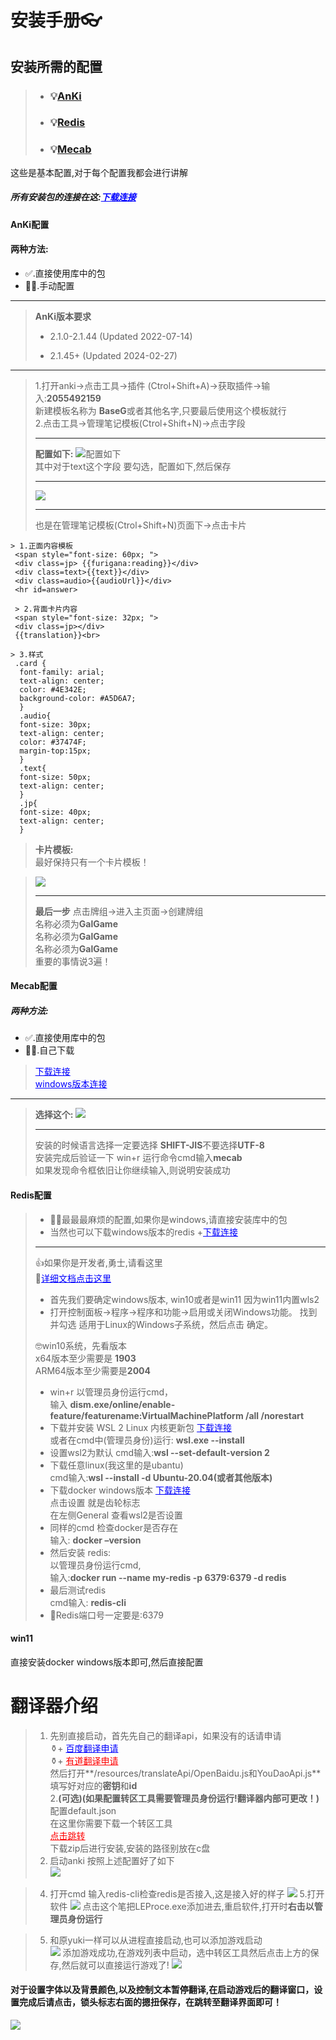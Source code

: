 # 安装手册👓
## 安装所需的配置
> + ### 💡[AnKi](#AnKi配置)
> + ### 💡[Redis](#Redis配置)
> + ### 💡[Mecab](#Mecab配置)  
>
这些是基本配置,对于每个配置我都会进行讲解
##### 所有安装包的连接在这:<a href="https://github.com/zzxdt/yukigalgameproconfigeration/releases/tag/file" style="color: blue" >下载连接</a>
#### AnKi配置
#### 两种方法:
 + ✅.直接使用库中的包
 + 🤦‍♀️.手动配置  
****
> **AnKi版本要求**
> + 2.1.0-2.1.44 (Updated 2022-07-14)  
> * 2.1.45+ (Updated 2024-02-27)
****
> 1.打开anki→点击工具→插件 (Ctrol+Shift+A)→获取插件→输入:**2055492159**  
>新建模板名称为 **BaseG**或者其他名字,只要最后使用这个模板就行  
> 2.点击工具→管理笔记模板(Ctrol+Shift+N)→点击字段  
>****
> **配置如下:**
> ![配置如下](static/userGuide/ankiword.PNG)  
> 其中对于text这个字段 要勾选，配置如下,然后保存
> ****
>![](static/userGuide/ankiOne.PNG)
>****
>也是在管理笔记模板(Ctrol+Shift+N)页面下→点击卡片
```
> 1.正面内容模板
 <span style="font-size: 60px; ">
 <div class=jp> {{furigana:reading}}</div>
 <div class=text>{{text}}</div>
 <div class=audio>{{audioUrl}}</div>
 <hr id=answer>
```
```
 > 2.背面卡片内容
 <span style="font-size: 32px; ">
 <div class=jp></div>
 {{translation}}<br>
```
```
> 3.样式
 .card {
  font-family: arial;
  text-align: center;
  color: #4E342E;
  background-color: #A5D6A7;
  }
  .audio{
  font-size: 30px;
  text-align: center;
  color: #37474F;
  margin-top:15px;
  }
  .text{
  font-size: 50px;
  text-align: center;
  }
  .jp{
  font-size: 40px;
  text-align: center;
  }
```
> **卡片模板:**  
最好保持只有一个卡片模板！

>![](static/userGuide/ankitwo.PNG)  
>****
>**最后一步**
>点击牌组→进入主页面→创建牌组  
> 名称必须为**GalGame**  
> 名称必须为**GalGame**  
> 名称必须为**GalGame**  
>重要的事情说3遍！
#### Mecab配置
##### 两种方法:
 + ✅.直接使用库中的包
 + 🤦‍♀️.自己下载
> <a href="https://taku910.github.io/mecab/" style="color: blue" >下载连接</a>  
> <a href="https://taku910.github.io/mecab/#install-windows" style="color: blue" >windows版本连接</a>  
****
> **选择这个:**
![](static/userGuide/mecabw.PNG)  
> ****
> 安装的时候语言选择一定要选择 **SHIFT-JIS**不要选择**UTF-8**  
>安装完成后验证一下 win+r 运行命令cmd输入**mecab**  
>如果发现命令框依旧让你继续输入,则说明安装成功
#### Redis配置
> + 🤦‍♀️最最最麻烦的配置,如果你是windows,请直接安装库中的包
> + 当然也可以下载windows版本的redis
>    +<a href="https://github.com/microsoftarchive/redis/releases/tag/win-3.0.504" style="color: blue" >下载连接</a>  
>****  
>👍如果你是开发者,勇士,请看这里  
>🍓<a href="https://learn.microsoft.com/en-us/windows/wsl/install-manual#step-4---download-the-linux-kernel-update-package" style="color: blue">详细文档点击这里</a>  
>+ 首先我们要确定windows版本, win10或者是win11
>因为win11内置wls2  
>+ 打开控制面板→程序→程序和功能→启用或关闭Windows功能。
找到并勾选 适用于Linux的Windows子系统，然后点击 确定。  
>
> 🤓win10系统，先看版本  
>x64版本至少需要是 **1903**  
>ARM64版本至少需要是**2004**
>+ win+r 以管理员身份运行cmd，  
>输入   **dism.exe/online/enable-feature/featurename:VirtualMachinePlatform /all
/norestart**  
>+ 下载并安装 WSL 2 Linux 内核更新包 <a href="https://learn.microsoft.com/en-us/windows/wsl/install-manual#step-4---download-the-linux-kernel-update-package" style="color: blue" >下载连接</a>  
>或者在cmd中(管理员身份)运行:  **wsl.exe --install**  
>+ 设置wsl2为默认 cmd输入:**wsl --set-default-version 2**  
>+ 下载任意linux(我这里的是ubantu)   
cmd输入:**wsl --install -d Ubuntu-20.04(或者其他版本)**  
>+ 下载docker windows版本  <a href="https://www.docker.com/products/docker-desktop/" style="color: blue" >下载连接</a>   
>点击设置 就是齿轮标志  
>在左侧General 查看wsl2是否设置  
>+ 同样的cmd 检查docker是否存在  
>输入: **docker –version**  
>+ 然后安装 redis:  
>以管理员身份运行cmd,  
输入:**docker run --name my-redis -p 6379:6379 -d redis**  
>+ 最后测试redis  
>cmd输入: **redis-cli**
>+ 🎩Redis端口号一定要是:6379
#### win11
直接安装docker windows版本即可,然后直接配置

# 翻译器介绍
> 1. 先别直接启动，首先先自己的翻译api，如果没有的话请申请  
>⚱️+ <a href="https://api.fanyi.baidu.com/" style="color: blue" >百度翻译申请</a>  
>⚱️+ <a href="https://ai.youdao.com/console/#/app-overview"
style="color: red" >有道翻译申请</a>  
>然后打开**/resources/translateApi/OpenBaidu.js和YouDaoApi.js**  
填写好对应的**密钥**和**id**  
> 2.**(可选)(如果配置转区工具需要管理员身份运行!翻译器内部可更改！)**   
配置default.json  
>在这里你需要下载一个转区工具  
><a href="https://github.com/xupefei/Locale-Emulator/releases/tag/v2.5.0.1"
style="color: red" >点击跳转</a>  
下载zip后进行安装,安装的路径别放在c盘
> 3. 启动anki 按照上述配置好了如下  
![](static/userGuide/anki.PNG)  

> 4. 打开cmd 输入redis-cli检查redis是否接入,这是接入好的样子
![](static/userGuide/redis.PNG)
> 5.打开软件
![](static/userGuide/yukitran.PNG)
点击这个笔把LEProce.exe添加进去,重启软件,打开时**右击以管理员身份运行**

> 5. 和原yuki一样可以从进程直接启动,也可以添加游戏启动  
> ![](static/userGuide/yukiOne.PNG)
>添加游戏成功,在游戏列表中启动，选中转区工具然后点击上方的保存,然后就可以直接运行游戏了!
>![](static/userGuide/yukiset.PNG)

#### 对于设置字体以及背景颜色,以及控制文本暂停翻译,在启动游戏后的翻译窗口，设置完成后请点击，锁头标志右面的摁扭保存，在跳转至翻译界面即可！
![](static/userGuide/setting.PNG)
